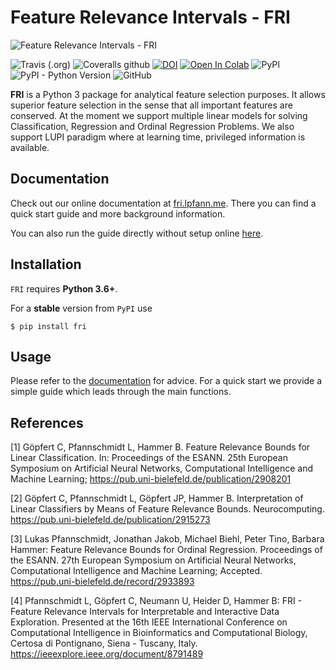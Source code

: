 # Feature Relevance Intervals - FRI

![Feature Relevance Intervals - FRI](docs/relevancebars.png)


![Travis (.org)](https://img.shields.io/travis/lpfann/fri)
![Coveralls github](https://img.shields.io/coveralls/github/lpfann/fri)
[![DOI](https://zenodo.org/badge/DOI/10.5281/zenodo.1188749.svg)](https://doi.org/10.5281/zenodo.1188749)
[![Open In Colab](https://colab.research.google.com/assets/colab-badge.svg)](https://colab.research.google.com/github/lpfann/fri/blob/master/doc/source/notebooks/Guide.ipynb)
![PyPI](https://img.shields.io/pypi/v/fri)
![PyPI - Python Version](https://img.shields.io/pypi/pyversions/fri)
![GitHub](https://img.shields.io/github/license/lpfann/fri)

__FRI__ is a Python 3 package for analytical feature selection
purposes. It allows superior feature selection in the sense that all
important features are conserved. At the moment we support multiple
linear models for solving Classification, Regression and Ordinal
Regression Problems. We also support LUPI paradigm where at learning
time, privileged information is available.


## Documentation
Check out our online documentation at [fri.lpfann.me](https://fri.lpfann.me).
There you can find a quick start guide and more background information.

You can also run the guide directly without setup online [here](https://colab.research.google.com/github/lpfann/fri/blob/master/doc/source/notebooks/Guide.ipynb).


## Installation
`FRI` requires __Python 3.6+__. 

For a __stable__ version from `PyPI` use
```shell
$ pip install fri
```

## Usage
Please refer to the [documentation](https://fri.lpfann.me) for advice.
For a quick start we provide a simple guide which leads through the main functions.

## References  

[1] Göpfert C, Pfannschmidt L, Hammer B. Feature Relevance Bounds for Linear Classification. In: Proceedings of the ESANN. 25th European Symposium on Artificial Neural Networks, Computational Intelligence and Machine Learning;
<https://pub.uni-bielefeld.de/publication/2908201>

[2] Göpfert C, Pfannschmidt L, Göpfert JP, Hammer B. Interpretation of Linear Classifiers by Means of Feature Relevance Bounds. Neurocomputing.
<https://pub.uni-bielefeld.de/publication/2915273>

[3] Lukas Pfannschmidt, Jonathan Jakob, Michael Biehl, Peter Tino, Barbara Hammer: Feature Relevance Bounds for Ordinal Regression. Proceedings of the ESANN. 27th European Symposium on Artificial Neural Networks, Computational Intelligence and Machine Learning; Accepted.
<https://pub.uni-bielefeld.de/record/2933893>

[4] Pfannschmidt L, Göpfert C, Neumann U, Heider D, Hammer B: FRI - Feature Relevance Intervals for Interpretable and Interactive Data Exploration. Presented at the 16th IEEE International Conference on Computational Intelligence in Bioinformatics and Computational Biology, Certosa di Pontignano, Siena - Tuscany, Italy. <https://ieeexplore.ieee.org/document/8791489>
